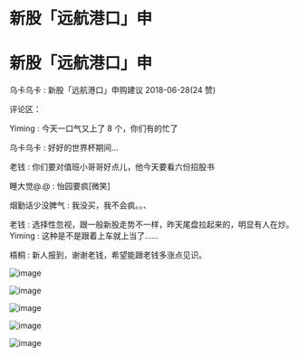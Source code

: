 # 新股「远航港口」申

# 新股「远航港口」申

乌卡乌卡 : 新股「远航港口」申购建议 2018-06-28(24 赞)

评论区：

Yiming : 今天一口气又上了 8 个，你们有的忙了

乌卡乌卡 : 好好的世界杯期间...

老钱 : 你们要对值班小哥哥好点儿，他今天要看六份招股书

睡大觉@.@ : 怡园要疯[微笑]

烟勤话少没脾气 : 我没买，我不会疯。。、

老钱 : 选择性忽视，跟一般新股走势不一样，昨天尾盘拉起来的，明显有人在炒。 Yiming : 这种是不是跟着上车就上当了……

梧桐 : 新人报到，谢谢老钱，希望能跟老钱多涨点见识。

![image](img/Image_590.png)

![image](img/Image_591.png)

![image](img/Image_592.png)

![image](img/Image_593.png)

![image](img/Image_594.png)